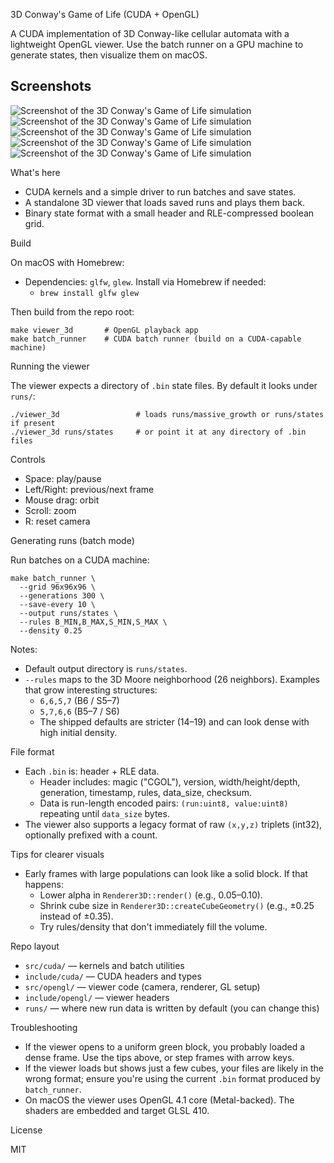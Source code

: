 3D Conway's Game of Life (CUDA + OpenGL)

A CUDA implementation of 3D Conway-like cellular automata with a lightweight OpenGL viewer. 
Use the batch runner on a GPU machine to generate states, then visualize them on macOS.

## Screenshots

![Screenshot of the 3D Conway's Game of Life simulation](assets/images/Screenshot%202025-09-18%20at%2010.57.56%E2%80%AFPM.png)
![Screenshot of the 3D Conway's Game of Life simulation](assets/images/Screenshot%202025-09-18%20at%2010.58.06%E2%80%AFPM.png)
![Screenshot of the 3D Conway's Game of Life simulation](assets/images/Screenshot%202025-09-18%20at%2010.58.22%E2%80%AFPM.png)
![Screenshot of the 3D Conway's Game of Life simulation](assets/images/Screenshot%202025-09-18%20at%2010.58.31%E2%80%AFPM.png)
![Screenshot of the 3D Conway's Game of Life simulation](assets/images/Screenshot%202025-09-18%20at%2010.58.41%E2%80%AFPM.png)

What's here

- CUDA kernels and a simple driver to run batches and save states.
- A standalone 3D viewer that loads saved runs and plays them back.
- Binary state format with a small header and RLE-compressed boolean grid.

Build

On macOS with Homebrew:

- Dependencies: `glfw`, `glew`. Install via Homebrew if needed:
  - `brew install glfw glew`

Then build from the repo root:

```
make viewer_3d       # OpenGL playback app
make batch_runner    # CUDA batch runner (build on a CUDA-capable machine)
```

Running the viewer

The viewer expects a directory of `.bin` state files. By default it looks under `runs/`:

```
./viewer_3d                 # loads runs/massive_growth or runs/states if present
./viewer_3d runs/states     # or point it at any directory of .bin files
```

Controls

- Space: play/pause
- Left/Right: previous/next frame
- Mouse drag: orbit
- Scroll: zoom
- R: reset camera

Generating runs (batch mode)

Run batches on a CUDA machine:

```
make batch_runner \
  --grid 96x96x96 \
  --generations 300 \
  --save-every 10 \
  --output runs/states \
  --rules B_MIN,B_MAX,S_MIN,S_MAX \
  --density 0.25
```

Notes:

- Default output directory is `runs/states`.
- `--rules` maps to the 3D Moore neighborhood (26 neighbors). Examples that grow interesting structures:
  - `6,6,5,7`  (B6 / S5–7)
  - `5,7,6,6`  (B5–7 / S6)
  - The shipped defaults are stricter (14–19) and can look dense with high initial density.

File format

- Each `.bin` is: header + RLE data.
  - Header includes: magic ("CGOL"), version, width/height/depth, generation, timestamp, rules, data_size, checksum.
  - Data is run-length encoded pairs: `(run:uint8, value:uint8)` repeating until `data_size` bytes.
- The viewer also supports a legacy format of raw `(x,y,z)` triplets (int32), optionally prefixed with a count.

Tips for clearer visuals

- Early frames with large populations can look like a solid block. If that happens:
  - Lower alpha in `Renderer3D::render()` (e.g., 0.05–0.10).
  - Shrink cube size in `Renderer3D::createCubeGeometry()` (e.g., ±0.25 instead of ±0.35).
  - Try rules/density that don't immediately fill the volume.

Repo layout

- `src/cuda/` — kernels and batch utilities
- `include/cuda/` — CUDA headers and types
- `src/opengl/` — viewer code (camera, renderer, GL setup)
- `include/opengl/` — viewer headers
- `runs/` — where new run data is written by default (you can change this)

Troubleshooting

- If the viewer opens to a uniform green block, you probably loaded a dense frame. Use the tips above, or step frames with arrow keys.
- If the viewer loads but shows just a few cubes, your files are likely in the wrong format; ensure you're using the current `.bin` format produced by `batch_runner`.
- On macOS the viewer uses OpenGL 4.1 core (Metal-backed). The shaders are embedded and target GLSL 410.

License

MIT